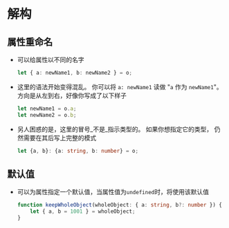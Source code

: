 # 解构

## 属性重命名

  - 可以给属性以不同的名字

    ```ts
    let { a: newName1, b: newName2 } = o;
    ```

  - 这里的语法开始变得混乱。 你可以将 `a: newName1` 读做 "`a` 作为 `newName1`"。 方向是从左到右，好像你写成了以下样子

    ```ts
    let newName1 = o.a;
    let newName2 = o.b;
    ```

  - 另人困惑的是，这里的冒号\_不是\_指示类型的。 如果你想指定它的类型， 仍然需要在其后写上完整的模式

    ```ts
    let {a, b}: {a: string, b: number} = o;
    ```

## 默认值

  - 可以为属性指定一个默认值，当属性值为`undefined`时，将使用该默认值

    ```ts
    function keepWholeObject(wholeObject: { a: string, b?: number }) {
        let { a, b = 1001 } = wholeObject;
    }
    ```
